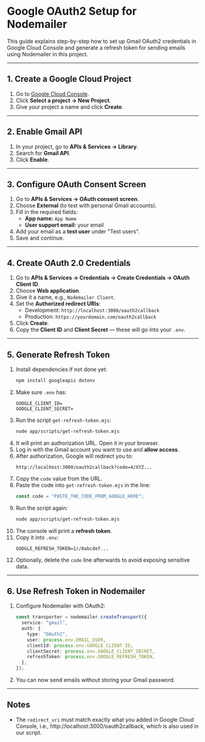 # Google OAuth2 Setup for Nodemailer

This guide explains step-by-step how to set up Gmail OAuth2 credentials in Google Cloud Console and generate a refresh token for sending emails using Nodemailer in this project.

---

## 1. Create a Google Cloud Project
1. Go to [Google Cloud Console](https://console.cloud.google.com/).
2. Click **Select a project → New Project**.
3. Give your project a name and click **Create**.

---

## 2. Enable Gmail API
1. In your project, go to **APIs & Services → Library**.
2. Search for **Gmail API**.
3. Click **Enable**.

---

## 3. Configure OAuth Consent Screen
1. Go to **APIs & Services → OAuth consent screen**.
2. Choose **External** (to test with personal Gmail accounts).
3. Fill in the required fields:
   - **App name:** `App Name`
   - **User support email:** your email
4. Add your email as a **test user** under "Test users".
5. Save and continue.

---

## 4. Create OAuth 2.0 Credentials
1. Go to **APIs & Services → Credentials → Create Credentials → OAuth Client ID**.
2. Choose **Web application**.
3. Give it a name, e.g., `Nodemailer Client`.
4. Set the **Authorized redirect URIs**:
   - Development: `http://localhost:3000/oauth2callback`
   - Production: `https://yourdomain.com/oauth2callback`
5. Click **Create**.
6. Copy the **Client ID** and **Client Secret** — these will go into your `.env`.

---

## 5. Generate Refresh Token
1. Install dependencies if not done yet:
   ```bash
   npm install googleapis dotenv
   ```
2. Make sure `.env` has:
   ```env
   GOOGLE_CLIENT_ID=
   GOOGLE_CLIENT_SECRET=
   ```
3. Run the script `get-refresh-token.mjs`:
   ```bash
   node app/scripts/get-refresh-token.mjs
   ```
4. It will print an authorization URL. Open it in your browser.
5. Log in with the Gmail account you want to use and **allow access**.
6. After authorization, Google will redirect you to:
   ```
   http://localhost:3000/oauth2callback?code=4/XYZ...
   ```
7. Copy the `code` value from the URL.
8. Paste the code into `get-refresh-token.mjs` in the line:
   ```js
   const code = "PASTE_THE_CODE_FROM_GOOGLE_HERE";
   ```
9. Run the script again:
   ```bash
   node app/scripts/get-refresh-token.mjs
   ```
10. The console will print a **refresh token**.
11. Copy it into `.env`:
    ```env
    GOOGLE_REFRESH_TOKEN=1//0abcdef...
    ```
12. Optionally, delete the `code` line afterwards to avoid exposing sensitive data.

---

## 6. Use Refresh Token in Nodemailer
1. Configure Nodemailer with OAuth2:
   ```ts
   const transporter = nodemailer.createTransport({
     service: "gmail",
     auth: {
       type: "OAuth2",
       user: process.env.EMAIL_USER,
       clientId: process.env.GOOGLE_CLIENT_ID,
       clientSecret: process.env.GOOGLE_CLIENT_SECRET,
       refreshToken: process.env.GOOGLE_REFRESH_TOKEN,
     },
   });
   ```
2. You can now send emails without storing your Gmail password.

---

## Notes
- The `redirect_uri` must match exactly what you added in Google Cloud Console, i.e., http://localhost:3000/oauth2callback, which is also used in our script.
